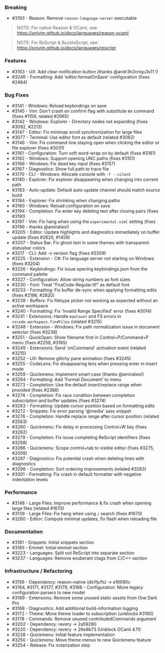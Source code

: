 ### Breaking

- #3193 - Reason: Remove `reason-language-server` executable

> NOTE: For native Reason & OCaml, see: https://onivim.github.io/docs/languages/reason-ocaml

> NOTE: For ReScript & BuckleScript, see: https://onivim.github.io/docs/languages/rescript

### Features 

- #3163 - UX: Add clear notification button (thanks @andr3h3nriqu3s11 !)
- #3246 - Formatting: Add 'editor.formatOnSave' configuration (fixes #2464)

### Bug Fixes

- #3141 - Windows: Reload keybindings on save
- #3145 - Vim: Don't crash on confirm flag with substitute ex command (fixes #1159, related #2965)
- #3142 - Windows: Explorer - Directory nodes not expanding (fixes #3092, #2213)
- #3147 - Editor: Fix minimap scroll synchronization for large files
- #3077 - Terminal: Use editor font as default (related #3062)
- #3146 - Vim: Fix command-line staying open when clicking the editor or file explorer (fixes #3031)
- #3161 - Configuration: Turn soft word-wrap on by default (fixes #3161)
- #3162 - Windows: Support opening UNC paths (fixes #3151)
- #3166 - Windows: Fix dead key input (fixes #3157)
- #3167 - Diagnostics: Show full path to trace file
- #3170 - CLI - Windows: Allocate console with `-f --silent`
- #3180 - Explorer: Fix explorer disappearing when changing into current path
- #3183 - Auto-update: Default auto-update channel should match source build
- #3184 - Explorer: Fix shrinking when changing paths
- #3160 - Windows: Reload configuration on save
- #3194 - Completion: Fix enter key deleting text after closing pairs (fixes #3191)
- #3197 - Vim: Fix hang when using the `experimental.viml` setting (fixes #3196 - thanks @amiralies!)
- #3205 - Editor: Update highlights and diagnostics immediately on buffer update (fixes #2620, #1459)
- #3207 - Status Bar: Fix ghost text in some themes with transparent statusbar colors
- #3217 - CLI: Add -v version flag (fixes #3209)
- #3225 - Extension - C#: Fix language server not starting on Windows (fixes #3204)
- #3226 - Keybindings: Fix issue opening keybindings.json from the command palette
- #3227 - Configuration: Allow string numbers as font sizes
- #3230 - Font: Treat "FiraCode-Regular.ttf" as default font
- #3233 - Formatting: Fix buffer de-sync when applying formatting edits (fixes #2196, #2820)
- #3239 - Buffers: Fix filetype picker not working as expected without an active workspace
- #3240 - Formatting: Fix 'Invalid Range Specified' error (fixes #3014)
- #3241 - Extensions: Handle `maxCount` and FS errors in `vscode.workspace.findFiles` (related #3215)
- #3248 - Extension - Windows: Fix path normalization issue in document selector (fixes #3238)
- #3251 - QuickOpen: Show filename first in Control+P/Command+P menu (fixes #2259, #3165)
- #3249 - Extensions: Send 'onCommand' activation event (related #3215)
- #3252 - UX: Remove glitchy pane animation (fixes #3245)
- #3255 - CodeLens: Fix disappearing lens when pressing enter in insert mode
- #3259 - Quickmenu: Implement smart case (thanks @amiralies!)
- #3264 - Formatting: Add 'Format Document' to menu
- #3273 - Completion: Use the default insert/replace range when provided (fixes #2388)
- #3274 - Completion: Fix race condition between completion subscription and buffer updates (fixes #3274)
- #3263 - Formatting: Update cursor position based on formatting edits
- #3272 - Snippets: Fix error parsing '@media' sass snippet
- #3276 - Completion: Handle replace range after cursor position (related #2583)
- #3280 - Quickmenu: Fix delay in processing Control+W key (fixes #3262)
- #3279 - Completion: Fix issue completing ReScript identifiers (fixes #3258)
- #3286 - Quickmenu: Scope control+tab to visible editor (fixes #3275, #2009)
- #3297 - Diagnostics: Fix potential crash when deleting lines with diagnostics
- #3298 - Completion: Sort ordering improvements (related #3283)
- #3301 - Formatting: Fix crash in default formatter with negative indentation levels

### Performance

- #3148 - Large Files: Improve performance & fix crash when opening large files (related #1670)
- #3139 - Large Files: Fix hang when using `/` search (fixes #1670)
- #3260 - Editor: Compute minimal updates, fix flash when reloading file

### Documentation

- #3181 - Snippets: Initial snippets section
- #3185 - Emmet: Initial emmet section
- #3223 - Languages: Split out ReScript into separate section
- #3237 - Languages: Remove exuberant ctags from C/C++ section

### Infrastructure / Refactoring

- #3156 - Dependency: reason-native (dir/fp/fs) -> e16590c
- #3164, #3171, #3177, #3179, #3188 - Configuration: Move legacy configuration parsers to new model
- #3169 - Extensions: Remove some unused static assets from One Dark Pro
- #3168 - Diagnostics: Add additional build-information logging
- #3172 - Theme: Move theme loader to subscription (unblocks #3160)
- #3178 - Commands: Remove unused contributedCommands argument
- #3202 - Dependency: revery -> 2a59280
- #3220 - Dependency: revery -> 26e8b73 (Unblock OCaml 4.11)
- #3228 - Quickmenu: Initial feature implementation
- #3250 - Quickmenu: Move theme menus to new Quickmenu feature
- #3254 - Release: Fix notarization step
